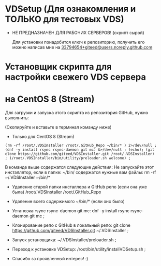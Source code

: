 # VDSetup (Для ознакомления и ТОЛЬКО для тестовых VDS)

- НЕ ПРЕДНАЗНАЧЕН ДЛЯ РАБОЧИХ СЕРВЕРОВ! 
  (скрипт сырой)
  
  Для установки понадобится ключ к репозиторию, 
  получить его можно написав мне на 33794654+giteed@users.noreply.github.com  

 # Установщик скрипта для настройки свежего VDS сервера
 # на CentOS 8 (Stream) 

  Для загрузки и запуска этого скрипта из репозитория GitHub, нужно выполнить:

  (Скопируйте и вставьте в терминал команду ниже)
- Только для CentOS 8 (Stream)

```console
(rm -rf /root/.VDSInstaller /root/.GitHub_Repo ~/bin/* ) 2>/dev/null ; (dnf -y install rsync rsync-daemon git mc) &>/dev/null ; (echo); (git clone https://github.com/giteed/VDSInstaller.git /root/.VDSInstaller) ; (/root/.VDSInstaller/bin/utility/preloader.sh welcome) ;
```


  
  В команде выше содержатся следующие действия:
  Не запускайте этот инсталлятор, если в папке: ~/bin/ 
  содержатся нужные вам файлы: rm -rf ~/.VDSInstaller ~/bin/* 


- Удаление старой папки инсталлера и GitHub репо (если она уже была) /root/.VDSInstaller /root/.GitHub_Repo
- Удаление всего содержимого ~/bin/* (если оно было)


- Установка rsync rsync-daemon git mc:
  dnf -y install rsync rsync-daemon git mc ;

- Клонирование репо с GitHub в локальный репо:
  git clone https://github.com/giteed/VDSInstaller.git ~/.VDSInstaller ;

- Запуск установщика:
  ~/.VDSInstaller/preloader.sh  ;

- Переход к установке VDSetup:
  /root/bin/utility/installVDSetup.sh ;

  
 - Спасибо за проявленный интерес! :)
